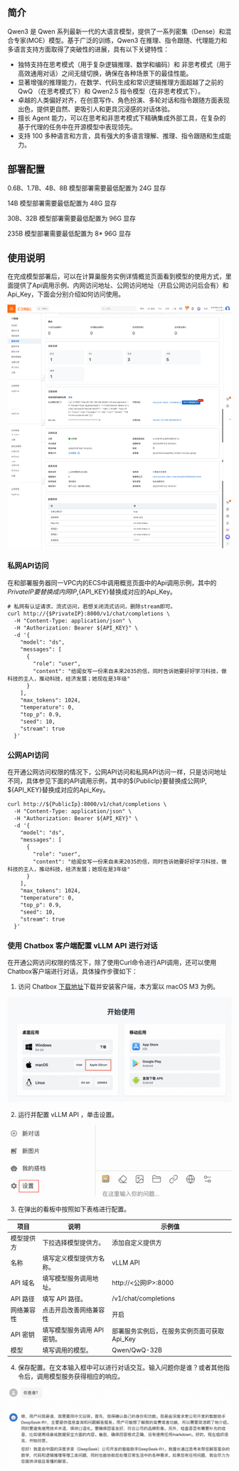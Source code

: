 ## 简介
Qwen3 是 Qwen 系列最新一代的大语言模型，提供了一系列密集（Dense）和混合专家(MOE）模型。基于广泛的训练，Qwen3 在推理、指令跟随、代理能力和多语言支持方面取得了突破性的进展，具有以下关键特性：

- 独特支持在思考模式（用于复杂逻辑推理、数学和编码）和 非思考模式（用于高效通用对话）之间无缝切换，确保在各种场景下的最佳性能。
- 显著增强的推理能力，在数学、代码生成和常识逻辑推理方面超越了之前的 QwQ （在思考模式下）和 Qwen2.5 指令模型（在非思考模式下）。
- 卓越的人类偏好对齐，在创意写作、角色扮演、多轮对话和指令跟随方面表现出色，提供更自然、更吸引人和更具沉浸感的对话体验。
- 擅长 Agent 能力，可以在思考和非思考模式下精确集成外部工具，在复杂的基于代理的任务中在开源模型中表现领先。
- 支持 100 多种语言和方言，具有强大的多语言理解、推理、指令跟随和生成能力。

## 部署配置
0.6B、1.7B、4B、8B 模型部署需要最低配置为 24G 显存

14B 模型部署需要最低配置为 48G 显存

30B、32B 模型部署需要最低配置为 96G 显存

235B 模型部署需要最低配置为 8* 96G 显存

## 使用说明
在完成模型部署后，可以在计算巢服务实例详情概览页面看到模型的使用方式，里面提供了Api调用示例、内网访问地址、公网访问地址（开启公网访问后会有）和Api_Key，下面会分别介绍如何访问使用。

![img.png](../image-cn/img.png)

### 私网API访问
在和部署服务器同一VPC内的ECS中调用概览页面中的Api调用示例，其中的${PrivateIP}要替换成内网IP,${API_KEY}替换成对应的Api_Key。
```shell
# 私网有认证请求，流式访问，若想关闭流式访问，删除stream即可。
curl http://{$PrivateIP}:8000/v1/chat/completions \
  -H "Content-Type: application/json" \
  -H "Authorization: Bearer ${API_KEY}" \
  -d '{
    "model": "ds",
    "messages": [
      {
        "role": "user",
        "content": "给闺女写一份来自未来2035的信，同时告诉她要好好学习科技，做科技的主人，推动科技，经济发展；她现在是3年级"
      }
    ],
    "max_tokens": 1024,
    "temperature": 0,
    "top_p": 0.9,
    "seed": 10,
    "stream": true
  }'
```

### 公网API访问
在开通公网访问权限的情况下，公网API访问和私网API访问一样，只是访问地址不同，具体参见下面的API调用示例，其中的${PublicIp}要替换成公网IP, ${API_KEY}替换成对应的Api_Key。
```shell
curl http://${PublicIp}:8000/v1/chat/completions \
  -H "Content-Type: application/json" \
  -H "Authorization: Bearer ${API_KEY}" \
  -d '{
    "model": "ds",
    "messages": [
      {
        "role": "user",
        "content": "给闺女写一份来自未来2035的信，同时告诉她要好好学习科技，做科技的主人，推动科技，经济发展；她现在是3年级"
      }
    ],
    "max_tokens": 1024,
    "temperature": 0,
    "top_p": 0.9,
    "seed": 10,
    "stream": true
  }'
```

### 使用 Chatbox 客户端配置 vLLM API 进行对话
在开通公网访问权限的情况下，除了使用Curl命令进行API调用，还可以使用Chatbox客户端进行对话，具体操作步骤如下：
1. 访问 Chatbox [下载地址](https://chatboxai.app/zh#download)下载并安装客户端，本方案以 macOS M3 为例。

![img_1.png](../image-cn/img_1.png)

2. 运行并配置 vLLM API ，单击设置。

![img_2.png](../image-cn/img_2.png)

3. 在弹出的看板中按照如下表格进行配置。

| 项目     | 说明               | 示例值                       |
|--------|------------------|---------------------------|
| 模型提供方  | 下拉选择模型提供方。       | 添加自定义提供方                  |
| 名称     | 填写定义模型提供方名称。     | vLLM API                  |
| API 域名 | 填写模型服务调用地址。      | http://<公网IP>:8000        |
| API 路径 | 填写 API 路径。       | /v1/chat/completions      |
| 网络兼容性  | 点击开启改善网络兼容性      | 开启                        |
| API 密钥 | 填写模型服务调用 API 密钥。 | 部署服务实例后，在服务实例页面可获取Api_Key |
| 模型     | 填写调用的模型。         | Qwen/QwQ-32B              |

4. 保存配置。在文本输入框中可以进行对话交互。输入问题你是谁？或者其他指令后，调用模型服务获得相应的响应。

![img_3.png](../image-cn/img_3.png)




